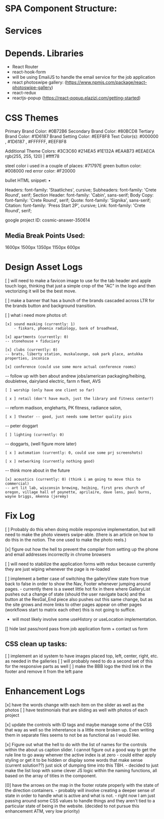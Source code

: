 # SPA Component Structure: 


# Services


# Depends. Libraries 
- React Router 
- react-hook-form
- will be using EmailJS to handle the email service for the job application 
- react photoswipe gallery: (https://www.npmjs.com/package/react-photoswipe-gallery)
- react-redux
- reactjs-popup (https://react-popup.elazizi.com/getting-started)


# CSS Themes
Primary Brand Color: #0B72B6
Secondary Brand Color: #80BCD8
Tertiary Brand Color: #1D6187
Brand Setting Color: #EEF8F8
Text Color(s): #000000 , #1D6187 , #FFFFFF, #EEF8F8

Additional Theme Colors: 
#3C3C60
#214EA5
#1E132A
#EAAB73
#EEAECA
rgb(255, 255, 120) | #ffff78

steel color i used in a couple of places: #71797E
green button color: #008000
red error color: #F20000

bullet HTML snippet: &#8226;

Headers: font-family: 'Staatliches', cursive;
Subheaders: font-family: 'Crete Round', serif;
Section Header: font-family: 'Cabin', sans-serif;
Body Copy: font-family: 'Crete Round', serif;
Quote: font-family: 'Signika', sans-serif;
Citation: font-family: 'Press Start 2P', cursive;
Link: font-family: 'Crete Round', serif;

google project ID: cosmic-answer-350614

## Media Break Points Used: 
1600px
1500px
1350px
1150px
600px


# Design Asset Logs 
[ ] will need to make a favicon image to use for the tab header and apple touch logo, thinking that just a simple crop of the "AC" in the logo and then vectorizing it will be the best move. 

[ ] make a banner that has a bunch of the brands cascaded across LTR for the brands button and background transition.  

[ ] what i need more photos of: 

	[x] sound masking (currently: 1) 
		- fiskars, phoenix radiology, bank of broadhead, 

	[x] apartments (currently: 0)
	-- stonehouse + fiduciary 

	[x] clubs (currently: 0)
	-- brats, liberty station, muskalounge, oak park place, antukka properties, inconica

	[x] conference (could use some more actual conference rooms)
-- follow up with ben about andrew jobs/american packaging/heibing, doubletree, dairyland electric, farm n fleet, AVS 
  
	[ ] worship (only have one client so far)
 
	[ x ] retail (don't have much, just the library and fitness center?)
-- reform madison, engleharts, PK fitness, radiance salon, 

	[ x ] theater -- good, just needs some better quality pics
-- peter doggart 
 
	[ ] lighting (currently: 0)
-- doggarts, (well figure more later)

	[ x ] automation (currently: 0, could use some prj screenshots)

	[ x ] networking (currently nothing good)
-- think more about in the future 

	[x] acoustics (currently: 0) (think i am going to move this to commercial) 
	-- art lit lab, wisconsin brewing, heibing, first pres church of oregon, village hall of poynette, aprilaire, dave lens, paul burns, wayne briggs, mkenna (jeremy)


# Fix Log
[ ] Probably do this when doing mobile responsive implementation, but will need to make the photo viewers swipe-able. (there is an article on how to do this in the notion. The one used to make the photo reels.)

[x] figure out how the hell to prevent the compiler from setting up the phone and email addresses incorrectly in chrome browsers 

[ ] will need to stabilize the application forms with redux because currently they are just wiping whenever the page is re-loaded 

[ ] implement a better case of switching the galleryView state from true back to false in order to show the Nav, Footer whenever jumping around pages.
	- currently there is a sweet little hot fix in there where GalleryList pushes out a change of state (should the user navigate back) and the button at the ResGal_End piece also pushes out this same change, but as the site grows and more links to other pages appear on other pages (workflows start to matrix each other) this is not going to suffice. 
- will most likely involve some useHistory or useLocation implementation. 

[] hide last pass/nord pass from job application form + contact us form 

## CSS clean up tasks: 
[ ] implement an id system to have images placed top, left, center, right, etc. as needed in the galleries 
	[ ] will probably need to do a second set of this for the responsive 		parts as well
[ ] make the BBB logo the third link in the footer and remove it from the left pane 

# Enhancement Logs 
[x] have the words change with each item on the slider as well as the photos 
    [ ] have testimonials that are sliding as well with photos of each project

[x] update the controls with ID tags and maybe manage some of the CSS that way as well so the inheretance is a little more broken up. Even writing them in separate files seems to not be as functional as I would like. 

[x] Figure out what the hell to do with the list of names for the controls within the about us caption slider. I cannot figure out a good way to get the rule line to go away whenver the active index is at zero 
    - could either apply styling or get it to be hidden or display some words that make sense (current solution??) just sick of dumping time into this TBH.
    - decided to just make the list loop with some clever JS logic within the naming functions, all based on the array of titles in the component.  

[0] have the arrows on the map in the footer rotate properly with the state of the direction containers.
    - probably will involve creating a deeper sense of state in order to handle what is active and what is not. 
    - right now I am just passing around some  CSS values to handle things and they aren't tied to a particular state of being in the website. 
(decided to not pursue this enhancement ATM, very low priority)


